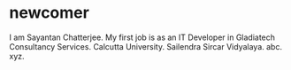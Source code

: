 # newcomer
I am Sayantan Chatterjee.
My first job is as an IT Developer in Gladiatech Consultancy Services.
Calcutta University.
Sailendra Sircar Vidyalaya.
abc.
xyz.


